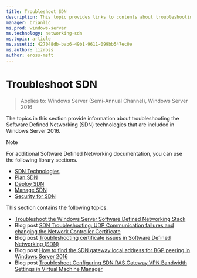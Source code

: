 ```yaml
---
title: Troubleshoot SDN
description: This topic provides links to contents about troubleshooting Software Defined Networking in Windows Server 2016.
manager: brianlic
ms.prod: windows-server
ms.technology: networking-sdn
ms.topic: article
ms.assetid: 427048db-bab6-49b1-9611-099bb547ec0e
ms.author: lizross
author: eross-msft
---
```

# Troubleshoot SDN

>Applies to: Windows Server (Semi-Annual Channel), Windows Server 2016

The topics in this section provide information about troubleshooting the Software Defined Networking (SDN) technologies that are included in Windows Server 2016.

> [!NOTE]  
> For additional Software Defined Networking documentation, you can use the following library sections.  
>  
> - [SDN Technologies](../technologies/Software-Defined-Networking-Technologies.md) 
> - [Plan SDN](../plan/Plan-Software-Defined-Networking.md)
> - [Deploy SDN](../deploy/Deploy-Software-Defined-Networking.md)
> - [Manage SDN](../manage/manage-sdn.md)
> - [Security for SDN](../security/sdn-security-top.md)

This section contains the following topics.

- [Troubleshoot the Windows Server Software Defined Networking Stack](https://docs.microsoft.com/windows-server/networking/sdn/troubleshoot/troubleshoot-windows-server-software-defined-networking-stack)
- Blog post [SDN Troubleshooting: UDP Communication failures and changing the Network Controller Certificate](https://techcommunity.microsoft.com/t5/Networking-Blog/SDN-Troubleshooting-UDP-Communication-failures-and-changing-the/ba-p/339694)
- Blog post [Troubleshooting certificate issues in Software Defined Networking (SDN) ](https://techcommunity.microsoft.com/t5/Networking-Blog/Troubleshooting-certificate-issues-in-Software-Defined/ba-p/339671)
- Blog post [How to find the SDN gateway local address for BGP peering in Windows Server 2016 ](https://techcommunity.microsoft.com/t5/Networking-Blog/How-to-find-the-SDN-gateway-local-address-for-BGP-peering-in/ba-p/339663)
- Blog post [Troubleshoot Configuring SDN RAS Gateway VPN Bandwidth Settings in Virtual Machine Manager ](https://techcommunity.microsoft.com/t5/Networking-Blog/Troubleshoot-Configuring-SDN-RAS-Gateway-VPN-Bandwidth-Settings/ba-p/339661)


